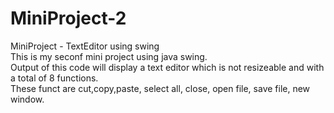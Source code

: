 # MiniProject-2
MiniProject - TextEditor using swing
<br>
This is my seconf mini project using java swing.<br>
Output of this code will display a text editor which is not resizeable and with a total of 8 functions.<br>
These funct are cut,copy,paste, select all, close, open file, save file, new window.

